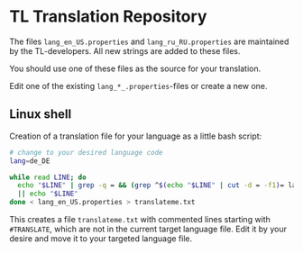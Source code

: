 # TL Translation Repository
The files `lang_en_US.properties` and `lang_ru_RU.properties` are maintained by the TL-developers.
All new strings are added to these files.

You should use one of these files as the source for your translation.

Edit one of the existing `lang_*_.properties`-files or create a new one.

## Linux shell
Creation of a translation file for your language as a little bash script:

```bash
# change to your desired language code
lang=de_DE

while read LINE; do
  echo "$LINE" | grep -q = && (grep ^$(echo "$LINE" | cut -d = -f1)= lang_${lang}.properties || echo "#TRANSLATE $LINE")\
  || echo "$LINE"
done < lang_en_US.properties > translateme.txt
```

This creates a file `translateme.txt` with commented lines starting with `#TRANSLATE`, which are not in the current target language file. Edit it by your desire and move it to your targeted language file.
